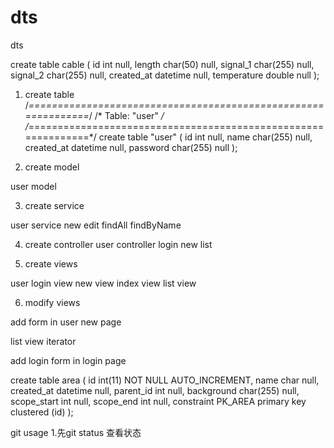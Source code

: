 dts
===

dts


create table cable 
(
   id                   int                            null,
   length               char(50)                       null,
   signal_1             char(255)                      null,
   signal_2             char(255)                      null,
   created_at           datetime                       null,
   temperature          double                         null
);



1. create table
/*==============================================================*/
/* Table: "user"                                                */
/*==============================================================*/
create table "user" 
(
   id                   int                            null,
   name                 char(255)                      null,
   created_at           datetime                       null,
   password             char(255)                      null
);


2. create model

user model

3. create service

user service   new edit  findAll findByName

4. create controller 
user controller  login  new  list

5. create views

user login view  new view index view list view

6. modify views

add form in user new page

list view iterator

add login form in login page



create table area 
(
   id                   int(11)                        NOT NULL AUTO_INCREMENT,
   name                 char                           null,
   created_at           datetime                       null,
   parent_id            int                            null,
   background           char(255)                      null,
   scope_start          int                            null,
   scope_end            int                            null,
   constraint PK_AREA primary key clustered (id)
);



git usage
1.先git status 查看状态
